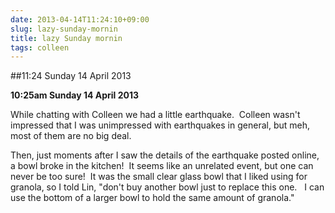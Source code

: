 ```yaml
---
date: 2013-04-14T11:24:10+09:00
slug: lazy-sunday-mornin
title: lazy Sunday mornin
tags: colleen
---
```


##11:24 Sunday 14 April 2013

**10:25am Sunday 14 April 2013**

While chatting with Colleen we had a little earthquake.  Colleen wasn't impressed that I was unimpressed with earthquakes in general, but meh, most of them are no big deal.

Then, just moments after I saw the details of the earthquake posted online, a bowl broke in the kitchen!  It seems like an unrelated event, but one can never be too sure!  It was the small clear glass bowl that I liked using for granola, so I told Lin, "don't buy another bowl just to replace this one.   I can use the bottom of a larger bowl to hold the same amount of granola."
